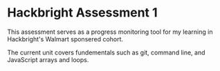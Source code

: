 # Hackbright Assessment 1

This assessment serves as a progress monitoring tool for my learning in Hackbright's Walmart sponsered cohort.

The current unit covers fundementals such as git, command line, and JavaScript arrays and loops.
